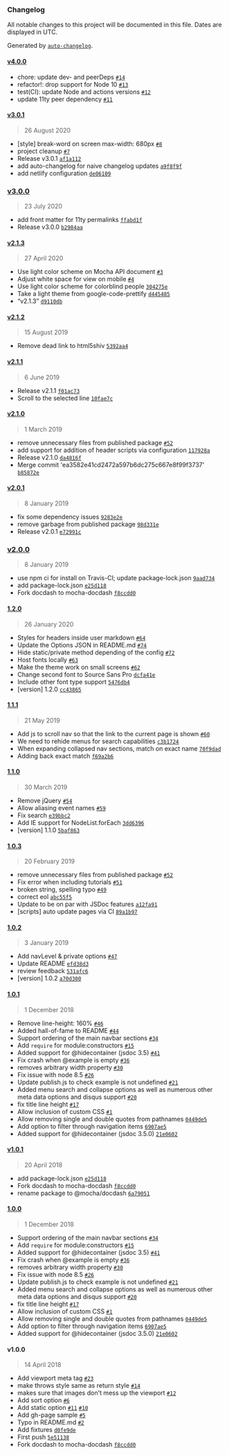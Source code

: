 ### Changelog

All notable changes to this project will be documented in this file. Dates are displayed in UTC.

Generated by [`auto-changelog`](https://github.com/CookPete/auto-changelog).

#### [v4.0.0](https://github.com/mochajs/mocha-docdash/compare/v3.0.1...v4.0.0)

- chore: update dev- and peerDeps [`#14`](https://github.com/mochajs/mocha-docdash/pull/14)
- refactor!: drop support for Node 10 [`#13`](https://github.com/mochajs/mocha-docdash/pull/13)
- test(CI): update Node and actions versions [`#12`](https://github.com/mochajs/mocha-docdash/pull/12)
- update 11ty peer dependency [`#11`](https://github.com/mochajs/mocha-docdash/pull/11)

#### [v3.0.1](https://github.com/mochajs/mocha-docdash/compare/v3.0.0...v3.0.1)

> 26 August 2020

- [style] break-word on screen max-width: 680px [`#8`](https://github.com/mochajs/mocha-docdash/pull/8)
- project cleanup [`#7`](https://github.com/mochajs/mocha-docdash/pull/7)
- Release v3.0.1 [`af1a112`](https://github.com/mochajs/mocha-docdash/commit/af1a1124cc93cd8fde4337b67e1f19d86416d5af)
- add auto-changelog for naive changelog updates [`a9f8f9f`](https://github.com/mochajs/mocha-docdash/commit/a9f8f9f14efc77ace8a3ec0c96a536c2cb5cb8b9)
- add netlify configuration [`de06109`](https://github.com/mochajs/mocha-docdash/commit/de06109bae58114e2a599e1ba51763e50955432b)

### [v3.0.0](https://github.com/mochajs/mocha-docdash/compare/v2.1.3...v3.0.0)

> 23 July 2020

- add front matter for 11ty permalinks [`ffabd1f`](https://github.com/mochajs/mocha-docdash/commit/ffabd1f5723b60b791131945158c1966103523d5)
- Release v3.0.0 [`b2984aa`](https://github.com/mochajs/mocha-docdash/commit/b2984aaae523e7e3f1b18d01e74837ba0b15020b)

#### [v2.1.3](https://github.com/mochajs/mocha-docdash/compare/v2.1.2...v2.1.3)

> 27 April 2020

- Use light color scheme on Mocha API document [`#3`](https://github.com/mochajs/mocha-docdash/pull/3)
- Adjust white space for view on mobile [`#4`](https://github.com/mochajs/mocha-docdash/pull/4)
- Use light color scheme for colorblind people [`304275e`](https://github.com/mochajs/mocha-docdash/commit/304275ef6acde21803c6ac018904c42f87d48871)
- Take a light theme from google-code-prettify [`d445485`](https://github.com/mochajs/mocha-docdash/commit/d445485f7cf74d6cdcf301cda03358717b693e7d)
- “v2.1.3” [`d9110db`](https://github.com/mochajs/mocha-docdash/commit/d9110db5eacba83f8838ff6ed6c1b316b6ae9a04)

#### [v2.1.2](https://github.com/mochajs/mocha-docdash/compare/v2.1.1...v2.1.2)

> 15 August 2019

- Remove dead link to html5shiv [`5392aa4`](https://github.com/mochajs/mocha-docdash/commit/5392aa47988b73665a7afa3fad04950c5da1dc6c)

#### [v2.1.1](https://github.com/mochajs/mocha-docdash/compare/v2.1.0...v2.1.1)

> 6 June 2019

- Release v2.1.1 [`f01ac73`](https://github.com/mochajs/mocha-docdash/commit/f01ac732ffb8a5ae1c84bbfbd558a41b196040da)
- Scroll to the selected line [`10fae7c`](https://github.com/mochajs/mocha-docdash/commit/10fae7c045e9018ece65943d7fa82f01ec1656a4)

#### [v2.1.0](https://github.com/mochajs/mocha-docdash/compare/v2.0.1...v2.1.0)

> 1 March 2019

- remove unnecessary files from published package [`#52`](https://github.com/mochajs/mocha-docdash/pull/52)
- add support for addition of header scripts via configuration [`117928a`](https://github.com/mochajs/mocha-docdash/commit/117928a5825f2173a61de6071f1bc4d7708aedbb)
- Release v2.1.0 [`da4816f`](https://github.com/mochajs/mocha-docdash/commit/da4816f2d8a6f7be812cc8ab7b7a1b85e2b3a799)
- Merge commit 'ea3582e41cd2472a597b6dc275c667e8f99f3737' [`b85872e`](https://github.com/mochajs/mocha-docdash/commit/b85872eb58674a20b485db8f8bb04b5f861d8bb9)

#### [v2.0.1](https://github.com/mochajs/mocha-docdash/compare/v2.0.0...v2.0.1)

> 8 January 2019

- fix some dependency issues [`9283e2e`](https://github.com/mochajs/mocha-docdash/commit/9283e2e53f1d2bd0de643a1a1758958b0588a998)
- remove garbage from published package [`98d331e`](https://github.com/mochajs/mocha-docdash/commit/98d331ed02eda0eaede703b3629d6a3a4b051e61)
- Release v2.0.1 [`e72991c`](https://github.com/mochajs/mocha-docdash/commit/e72991c2603dfbdff2cffd199e3d92a4baacc8c3)

### [v2.0.0](https://github.com/mochajs/mocha-docdash/compare/1.2.0...v2.0.0)

> 8 January 2019

- use npm ci for install on Travis-CI; update package-lock.json [`9aad734`](https://github.com/mochajs/mocha-docdash/commit/9aad7341bf580f4ad0dcbd334cfc632e82c98033)
- add package-lock.json [`e25d118`](https://github.com/mochajs/mocha-docdash/commit/e25d118ea97d5d4d201246cf94c6add25e230826)
- Fork docdash to mocha-docdash [`f8ccdd0`](https://github.com/mochajs/mocha-docdash/commit/f8ccdd0a4664c46f12b6d0dcc3bd23692e5b8f84)

#### [1.2.0](https://github.com/mochajs/mocha-docdash/compare/1.1.1...1.2.0)

> 26 January 2020

- Styles for headers inside user markdown [`#64`](https://github.com/mochajs/mocha-docdash/pull/64)
- Update the Options JSON in README.md [`#74`](https://github.com/mochajs/mocha-docdash/pull/74)
- Hide static/private method depending of the config [`#72`](https://github.com/mochajs/mocha-docdash/pull/72)
- Host fonts locally [`#63`](https://github.com/mochajs/mocha-docdash/pull/63)
- Make the theme work on small screens [`#62`](https://github.com/mochajs/mocha-docdash/pull/62)
- Change second font to Source Sans Pro [`dcfa41e`](https://github.com/mochajs/mocha-docdash/commit/dcfa41e66216db6432d601aca609cb42315ca8e7)
- Include other font type support [`5476db4`](https://github.com/mochajs/mocha-docdash/commit/5476db4245d68cc1ab01ce29c88b6bdbf636cfa5)
- [version] 1.2.0 [`cc43865`](https://github.com/mochajs/mocha-docdash/commit/cc438657fa37c4a3c60c7ad4a4dc9ec871cd081c)

#### [1.1.1](https://github.com/mochajs/mocha-docdash/compare/1.1.0...1.1.1)

> 21 May 2019

- Add js to scroll nav so that the link to the current page is shown [`#60`](https://github.com/mochajs/mocha-docdash/pull/60)
- We need to rehide menus for search capabilities [`c3b1724`](https://github.com/mochajs/mocha-docdash/commit/c3b1724e51dd2dbbabd4d63f2835dd4006df01de)
- When expanding collapsed nav sections, match on exact name [`70f9dad`](https://github.com/mochajs/mocha-docdash/commit/70f9dadf0c09dd439f18a77736dd4ae651a37450)
- Adding back exact match [`f69a2b6`](https://github.com/mochajs/mocha-docdash/commit/f69a2b6b56c1aeb311bfeaf6b7ffcbd295f6c98e)

#### [1.1.0](https://github.com/mochajs/mocha-docdash/compare/1.0.3...1.1.0)

> 30 March 2019

- Remove jQuery [`#54`](https://github.com/mochajs/mocha-docdash/pull/54)
- Allow aliasing event names [`#59`](https://github.com/mochajs/mocha-docdash/pull/59)
- Fix search [`e39bbc2`](https://github.com/mochajs/mocha-docdash/commit/e39bbc247a486cf0cbb5807d10394589dd502eb1)
- Add IE support for NodeList.forEach [`3dd6396`](https://github.com/mochajs/mocha-docdash/commit/3dd63968b117b6e4bf8c82cb86c38f239e00cc51)
- [version] 1.1.0 [`5baf863`](https://github.com/mochajs/mocha-docdash/commit/5baf86331ff235cbd2efb8182eb57fbbb182a7a4)

#### [1.0.3](https://github.com/mochajs/mocha-docdash/compare/1.0.2...1.0.3)

> 20 February 2019

- remove unnecessary files from published package [`#52`](https://github.com/mochajs/mocha-docdash/pull/52)
- Fix error when including tutorials [`#51`](https://github.com/mochajs/mocha-docdash/pull/51)
- broken string, spelling typo [`#49`](https://github.com/mochajs/mocha-docdash/pull/49)
- correct eol [`abc55f5`](https://github.com/mochajs/mocha-docdash/commit/abc55f533c0a55da6918004caf7f96fa3379d203)
- Update to be on par with JSDoc features [`a12fa91`](https://github.com/mochajs/mocha-docdash/commit/a12fa912e452a8c8651a543c4a44c914f0751e7a)
- [scripts] auto update pages via CI [`89a1b97`](https://github.com/mochajs/mocha-docdash/commit/89a1b97f974d9f5eea9058ed94294a4907830204)

#### [1.0.2](https://github.com/mochajs/mocha-docdash/compare/1.0.1...1.0.2)

> 3 January 2019

- Add navLevel & private options [`#47`](https://github.com/mochajs/mocha-docdash/pull/47)
- Update README [`efd38d3`](https://github.com/mochajs/mocha-docdash/commit/efd38d39b7dea596b259048b1e45b3f7e83ef0e2)
- review feedback [`531afc6`](https://github.com/mochajs/mocha-docdash/commit/531afc6ea7d37d5c8f07c4200aff7fde7b645bbf)
- [version] 1.0.2 [`a70d300`](https://github.com/mochajs/mocha-docdash/commit/a70d300a9b4287a3a550ef66f9ff3b8b40493653)

#### [1.0.1](https://github.com/mochajs/mocha-docdash/compare/v1.0.1...1.0.1)

> 1 December 2018

- Remove line-height: 160% [`#46`](https://github.com/mochajs/mocha-docdash/pull/46)
- Added hall-of-fame to README [`#44`](https://github.com/mochajs/mocha-docdash/pull/44)
- Support ordering of the main navbar sections [`#34`](https://github.com/mochajs/mocha-docdash/pull/34)
- Add `require` for module:constructors [`#15`](https://github.com/mochajs/mocha-docdash/pull/15)
- Added support for @hidecontainer (jsdoc 3.5) [`#41`](https://github.com/mochajs/mocha-docdash/pull/41)
- Fix crash when @example is empty [`#36`](https://github.com/mochajs/mocha-docdash/pull/36)
- removes arbitrary width property [`#30`](https://github.com/mochajs/mocha-docdash/pull/30)
- Fix issue with node 8.5 [`#26`](https://github.com/mochajs/mocha-docdash/pull/26)
- Update publish.js to check example is not undefined [`#21`](https://github.com/mochajs/mocha-docdash/pull/21)
- Added menu search and collapse options as well as numerous other meta data options and disqus support [`#20`](https://github.com/mochajs/mocha-docdash/pull/20)
- fix title line height [`#17`](https://github.com/mochajs/mocha-docdash/pull/17)
- Allow inclusion of custom CSS [`#1`](https://github.com/mochajs/mocha-docdash/pull/1)
- Allow removing single and double quotes from pathnames [`0449de5`](https://github.com/mochajs/mocha-docdash/commit/0449de564acd55a6242452a3df8ee119897e3ddb)
- Add option to filter through navigation items [`6907ae5`](https://github.com/mochajs/mocha-docdash/commit/6907ae53a9f9d907903d6a7ca6de408f02af4fd7)
- Added support for @hidecontainer (jsdoc 3.5.0) [`21e0602`](https://github.com/mochajs/mocha-docdash/commit/21e0602db58c98b1f20b2387b3422d884ffac670)

#### [v1.0.1](https://github.com/mochajs/mocha-docdash/compare/1.0.0...v1.0.1)

> 20 April 2018

- add package-lock.json [`e25d118`](https://github.com/mochajs/mocha-docdash/commit/e25d118ea97d5d4d201246cf94c6add25e230826)
- Fork docdash to mocha-docdash [`f8ccdd0`](https://github.com/mochajs/mocha-docdash/commit/f8ccdd0a4664c46f12b6d0dcc3bd23692e5b8f84)
- rename package to @mocha/docdash [`6a79051`](https://github.com/mochajs/mocha-docdash/commit/6a7905126985096df3aa29a7807058dff3df76a7)

#### [1.0.0](https://github.com/mochajs/mocha-docdash/compare/v1.0.0...1.0.0)

> 1 December 2018

- Support ordering of the main navbar sections [`#34`](https://github.com/mochajs/mocha-docdash/pull/34)
- Add `require` for module:constructors [`#15`](https://github.com/mochajs/mocha-docdash/pull/15)
- Added support for @hidecontainer (jsdoc 3.5) [`#41`](https://github.com/mochajs/mocha-docdash/pull/41)
- Fix crash when @example is empty [`#36`](https://github.com/mochajs/mocha-docdash/pull/36)
- removes arbitrary width property [`#30`](https://github.com/mochajs/mocha-docdash/pull/30)
- Fix issue with node 8.5 [`#26`](https://github.com/mochajs/mocha-docdash/pull/26)
- Update publish.js to check example is not undefined [`#21`](https://github.com/mochajs/mocha-docdash/pull/21)
- Added menu search and collapse options as well as numerous other meta data options and disqus support [`#20`](https://github.com/mochajs/mocha-docdash/pull/20)
- fix title line height [`#17`](https://github.com/mochajs/mocha-docdash/pull/17)
- Allow inclusion of custom CSS [`#1`](https://github.com/mochajs/mocha-docdash/pull/1)
- Allow removing single and double quotes from pathnames [`0449de5`](https://github.com/mochajs/mocha-docdash/commit/0449de564acd55a6242452a3df8ee119897e3ddb)
- Add option to filter through navigation items [`6907ae5`](https://github.com/mochajs/mocha-docdash/commit/6907ae53a9f9d907903d6a7ca6de408f02af4fd7)
- Added support for @hidecontainer (jsdoc 3.5.0) [`21e0602`](https://github.com/mochajs/mocha-docdash/commit/21e0602db58c98b1f20b2387b3422d884ffac670)

#### v1.0.0

> 14 April 2018

- Add viewport meta tag [`#23`](https://github.com/mochajs/mocha-docdash/pull/23)
- make throws style same as return style [`#14`](https://github.com/mochajs/mocha-docdash/pull/14)
- makes sure that images don't mess up the viewport [`#12`](https://github.com/mochajs/mocha-docdash/pull/12)
- Add sort option [`#6`](https://github.com/mochajs/mocha-docdash/issues/6)
- Add static option [`#11`](https://github.com/mochajs/mocha-docdash/issues/11) [`#10`](https://github.com/mochajs/mocha-docdash/issues/10)
- Add gh-page sample [`#5`](https://github.com/mochajs/mocha-docdash/issues/5)
- Typo in README.md [`#2`](https://github.com/mochajs/mocha-docdash/issues/2)
- Add fixtures [`d0fe9de`](https://github.com/mochajs/mocha-docdash/commit/d0fe9def66e8e5b5b0412e2eec2ac9fa845d835d)
- First push [`5e51138`](https://github.com/mochajs/mocha-docdash/commit/5e511385f8015647d802ff0da4f67ea094083305)
- Fork docdash to mocha-docdash [`f8ccdd0`](https://github.com/mochajs/mocha-docdash/commit/f8ccdd0a4664c46f12b6d0dcc3bd23692e5b8f84)
